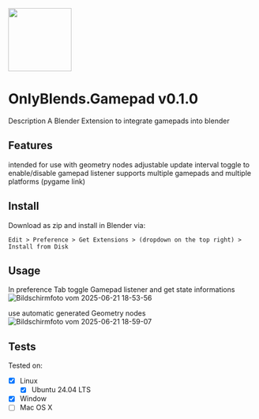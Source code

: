   <img width="128" src="https://github.com/user-attachments/assets/4e1f87c0-af56-4854-ae49-ee93bb8492c3">

# OnlyBlends.Gamepad v0.1.0
 Description
A Blender Extension to integrate gamepads into blender
## Features
intended for use with geometry nodes
adjustable update interval
toggle to enable/disable gamepad listener
supports multiple gamepads and multiple platforms (pygame link)

## Install
Download as zip and install in Blender via:

    Edit > Preference > Get Extensions > (dropdown on the top right) > Install from Disk

## Usage

In preference Tab toggle Gamepad listener and get state informations
![Bildschirmfoto vom 2025-06-21 18-53-56](https://github.com/user-attachments/assets/bbb71991-52eb-4f1f-aa7b-b1d715a4566b)

use automatic generated Geometry nodes
![Bildschirmfoto vom 2025-06-21 18-59-07](https://github.com/user-attachments/assets/a18616da-4b4f-40f9-a599-ae5d48eec101)

## Tests

Tested on:

- [x] Linux
    -  [x] Ubuntu 24.04 LTS
- [x] Window
- [ ] Mac OS X